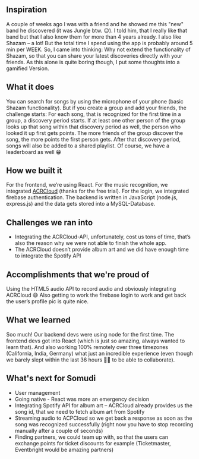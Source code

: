 ## Inspiration
A couple of weeks ago I was with a friend and he showed me this "new" band he discovered (it was Jungle btw. 😉). I told him, that I really like that band but that I also know them for more than 4 years already.
I also like Shazam – a lot! But the total time I spend using the app is probably around 5 min per WEEK. So, I came into thinking: Why not extend the functionality of Shazam, so that you can share your latest discoveries directly with your friends. As this alone is quite boring though, I put some thoughts into a gamified Version.

## What it does
You can search for songs by using the microphone of your phone (basic Shazam functionality). But if you create a group and add your friends, the challenge starts: For each song, that is recognized for the first time in a group, a discovery period starts. If at least one other person of the group looks up that song within that discovery period as well, the person who looked it up first gets points. The more friends of the group discover the song, the more points the first person gets. After that discovery period, songs will also be added to a shared playlist. Of course, we have a leaderboard as well 😁
## How we built it
For the frontend, we’re using React. For the music recognition, we integrated [ACRCloud](https://acrcloud.com/) (thanks for the free trial). For the login, we integrated firebase authentication. The backend is written in JavaScript (node.js, express.js) and the data gets stored into a MySQL-Database.

## Challenges we ran into
-	Integrating the ACRCloud-API, unfortunately, cost us tons of time, that’s also the reason why we were not able to finish the whole app.
-	The ACRCloud doesn’t provide album art and we did have enough time to integrate the Spotify API

## Accomplishments that we're proud of
Using the HTML5 audio API to record audio and obviously integrating ACRCloud 😅 Also getting to work the firebase login to work and get back the user’s profile pic is quite nice.

## What we learned
Soo much! Our backend devs were using node for the first time. The frontend devs got into React (which is just so amazing, always wanted to learn that). And also working 100% remotely over three timezones (California, India, Germany) what just an incredible experience (even though we barely slept within the last 36 hours 🙈😴 to be able to collaborate).

## What's next for Somudi
-	User management
-	Going native - React was more an emergency decision
-	Integrating Spotify API for album art – ACRCloud already provides us the song id, that we need to fetch album art from Spotify
-	Streaming audio to ACPCloud so we get back a response as soon as the song was recognized successfully (right now you have to stop recording manually after a couple of seconds)
-	Finding partners, we could team up with, so that the users can exchange points for ticket discounts for example (Ticketmaster, Eventbright would be amazing partners)
